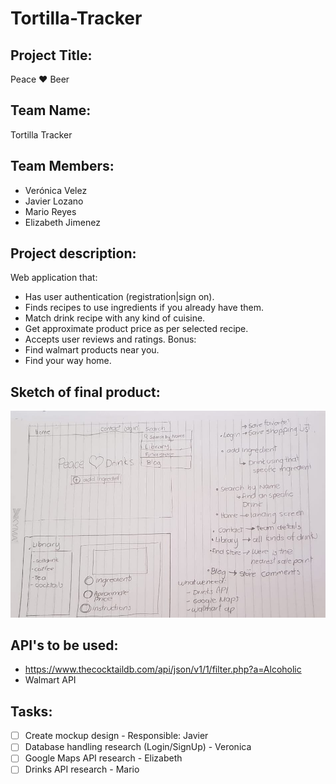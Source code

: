 # Tortilla-Tracker

## Project Title: 
Peace ♥ Beer
## Team Name: 
Tortilla Tracker
## Team Members:
* Verónica Velez
* Javier Lozano
* Mario Reyes
* Elizabeth Jimenez
## Project description:
Web application that:
* Has user authentication (registration|sign on).
* Finds recipes to use ingredients if you already have them.
* Match drink recipe with any kind of cuisine.
* Get approximate product price as per selected recipe.
* Accepts user reviews and ratings.
Bonus:
* Find walmart products near you.
* Find your way home.
## Sketch of final product:
![Sketch](a516ec80-2f30-4693-bd8d-00bc77c9722e-1.jpg)

## API's to be used:
* https://www.thecocktaildb.com/api/json/v1/1/filter.php?a=Alcoholic
* Walmart API
## Tasks:
- [ ] Create mockup design - Responsible: Javier
- [ ] Database handling research (Login/SignUp) - Veronica
- [ ] Google Maps API research - Elizabeth
- [ ] Drinks API research - Mario
